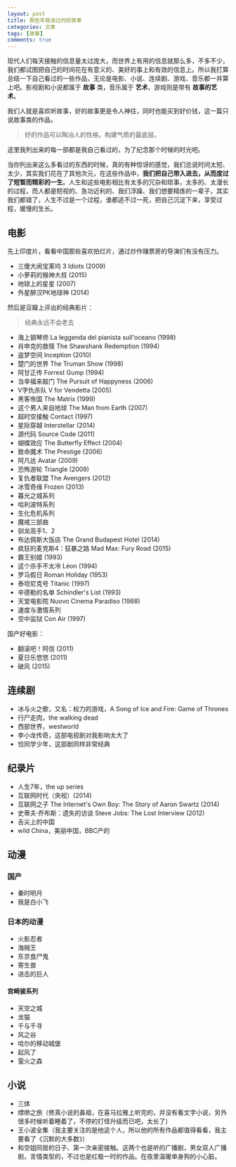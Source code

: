 ```yaml
---
layout: post
title: 那些年我读过的好故事
categories: 文章
tags: [故事]
comments: true
---
```


现代人们每天接触的信息量太过庞大，而世界上有用的信息就那么多，不多不少，我们都试图把自己的时间花在有意义的、美好的事上和有效的信息上。所以我打算总结一下自己看过的一些作品，无论是电影、小说、连续剧、游戏、音乐都一并算上吧。影视剧和小说都属于 **故事** 类，音乐属于 **艺术**，游戏则是带有 **故事的艺术**。

我们人就是喜欢听故事，好的故事更是令人神往，同时也能买到好价钱，这一篇只说故事类的作品。

>好的作品可以陶冶人的性格，构建气质的最底层。

这里我列出来的每一部都是我自己看过的，为了纪念那个时候的时光吧。

当你列出来这么多看过的东西的时候，真的有种惊讶的感觉，我们总说时间太短、太少，其实我们花在了其他次元，在这些作品中，**我们把自己带入进去，从而度过了短暂而精彩的一生**。人生和这些电影相比有太多的冗杂和琐事，太多的、太漫长的过程，而人都是短视的、急功近利的、我们浮躁、我们想要精炼的一辈子，其实我们都错了，人生不过是一个过程，谁都逃不过一死，把自己沉淀下来，享受过程，缓慢的生长。


## 电影

先上印度片，看看中国那些喜欢拍烂片，通过炒作赚票房的导演们有没有压力。

- 三傻大闹宝莱坞 3 Idiots (2009)
- 小萝莉的猴神大叔 (2015)
- 地球上的星星 (2007)
- 外星醉汉PK地球神 (2014)

然后是豆瓣上评出的经典影片：

>经典永远不会老去

- 海上钢琴师 La leggenda del pianista sull'oceano (1998)
- 肖申克的救赎 The Shawshank Redemption (1994)
- 盗梦空间 Inception (2010)
- 楚门的世界 The Truman Show (1998)
- 阿甘正传 Forrest Gump (1994)
- 当幸福来敲门 The Pursuit of Happyness (2006)
- V字仇杀队 V for Vendetta (2005)
- 黑客帝国 The Matrix (1999)
- 这个男人来自地球 The Man from Earth (2007)
- 超时空接触 Contact (1997)
- 星际穿越 Interstellar (2014)
- 源代码 Source Code (2011)
- 蝴蝶效应 The Butterfly Effect (2004)
- 致命魔术 The Prestige (2006)
- 阿凡达 Avatar (2009)
- 恐怖游轮 Triangle (2009)
- 复仇者联盟 The Avengers (2012)
- 冰雪奇缘 Frozen (2013)
- 暮光之城系列
- 哈利波特系列
- 生化危机系列
- 魔戒三部曲
- 驯龙高手1、2
- 布达佩斯大饭店 The Grand Budapest Hotel (2014)
- 疯狂的麦克斯4：狂暴之路 Mad Max: Fury Road (2015)
- 霸王别姬 (1993)
- 这个杀手不太冷 Léon (1994)
- 罗马假日 Roman Holiday (1953)
- 泰坦尼克号 Titanic (1997)
- 辛德勒的名单 Schindler's List (1993)
- 天堂电影院 Nuovo Cinema Paradiso (1988)
- 速度与激情系列
- 空中监狱 Con Air (1997)

国产好电影：

- 翻滚吧！阿信 (2011)
- 夏日乐悠悠 (2011)
- 破风 (2015)

## 连续剧

- 冰与火之歌，又名：权力的游戏，A Song of Ice and Fire: Game of Thrones
- 行尸走肉，the walking dead
- 西部世界，westworld
- 李小龙传奇，这部电视剧对我影响太大了
- 恰同学少年，这部剧同样非常经典

## 纪录片

- 人生7年，the up series
- 互联网时代（央视）(2014)
- 互联网之子 The Internet's Own Boy: The Story of Aaron Swartz (2014)
- 史蒂夫·乔布斯：遗失的访谈 Steve Jobs: The Lost Interview (2012)
- 舌尖上的中国
- wild China，美丽中国，BBC产的


## 动漫

### 国产

- 秦时明月
- 我是白小飞

### 日本的动漫

- 火影忍者
- 海贼王
- 东京食尸鬼
- 寄生兽
- 进击的巨人

#### 宫崎骏系列

- 天空之城
- 龙猫
- 千与千寻
- 风之谷
- 哈尔的移动城堡
- 起风了
- 萤火之森

## 小说

- 三体
- 缥缈之旅（修真小说的鼻祖，在喜马拉雅上听完的，并没有看文字小说，另外很多时候听着睡着了，不停的打怪升级而已吧，太长了）
- 王小波全集（我主要关注的是他这个人，所以他的所有作品都值得看看，我主要看了《沉默的大多数》）
- 和空姐同居的日子、第一次亲密接触。这两个也是听的广播剧，男女双人广播剧，言情类型的，不过也是红极一时的作品。在夜里温暖单身狗的小心脏。
